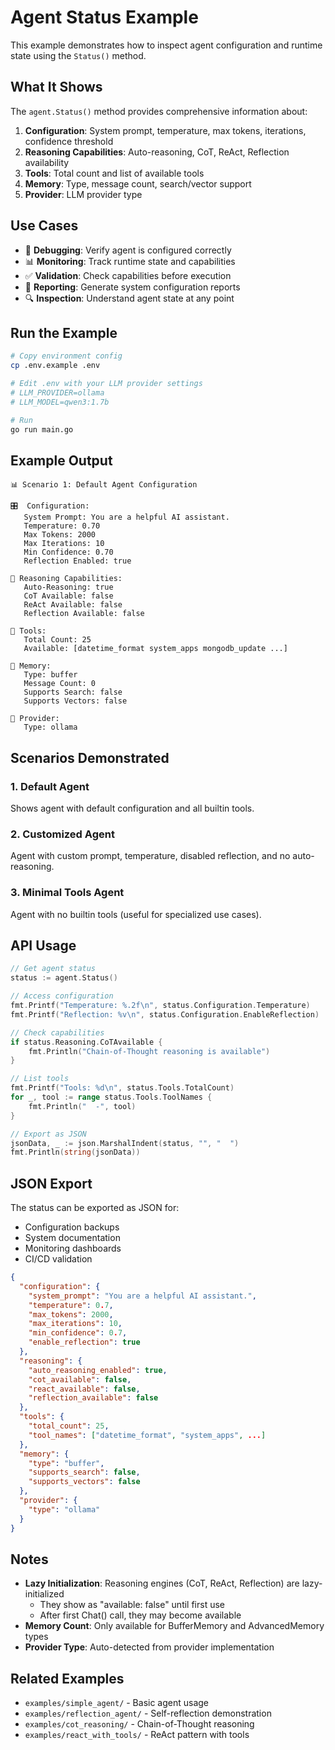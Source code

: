 # Agent Status Example

This example demonstrates how to inspect agent configuration and runtime state using the `Status()` method.

## What It Shows

The `agent.Status()` method provides comprehensive information about:

1. **Configuration**: System prompt, temperature, max tokens, iterations, confidence threshold
2. **Reasoning Capabilities**: Auto-reasoning, CoT, ReAct, Reflection availability
3. **Tools**: Total count and list of available tools
4. **Memory**: Type, message count, search/vector support
5. **Provider**: LLM provider type

## Use Cases

- 🐛 **Debugging**: Verify agent is configured correctly
- 📊 **Monitoring**: Track runtime state and capabilities
- ✅ **Validation**: Check capabilities before execution
- 📝 **Reporting**: Generate system configuration reports
- 🔍 **Inspection**: Understand agent state at any point

## Run the Example

```bash
# Copy environment config
cp .env.example .env

# Edit .env with your LLM provider settings
# LLM_PROVIDER=ollama
# LLM_MODEL=qwen3:1.7b

# Run
go run main.go
```

## Example Output

```
📊 Scenario 1: Default Agent Configuration

🎛️  Configuration:
   System Prompt: You are a helpful AI assistant.
   Temperature: 0.70
   Max Tokens: 2000
   Max Iterations: 10
   Min Confidence: 0.70
   Reflection Enabled: true

🧠 Reasoning Capabilities:
   Auto-Reasoning: true
   CoT Available: false
   ReAct Available: false
   Reflection Available: false

🔧 Tools:
   Total Count: 25
   Available: [datetime_format system_apps mongodb_update ...]

💾 Memory:
   Type: buffer
   Message Count: 0
   Supports Search: false
   Supports Vectors: false

🤖 Provider:
   Type: ollama
```

## Scenarios Demonstrated

### 1. Default Agent
Shows agent with default configuration and all builtin tools.

### 2. Customized Agent
Agent with custom prompt, temperature, disabled reflection, and no auto-reasoning.

### 3. Minimal Tools Agent
Agent with no builtin tools (useful for specialized use cases).

## API Usage

```go
// Get agent status
status := agent.Status()

// Access configuration
fmt.Printf("Temperature: %.2f\n", status.Configuration.Temperature)
fmt.Printf("Reflection: %v\n", status.Configuration.EnableReflection)

// Check capabilities
if status.Reasoning.CoTAvailable {
    fmt.Println("Chain-of-Thought reasoning is available")
}

// List tools
fmt.Printf("Tools: %d\n", status.Tools.TotalCount)
for _, tool := range status.Tools.ToolNames {
    fmt.Println("  -", tool)
}

// Export as JSON
jsonData, _ := json.MarshalIndent(status, "", "  ")
fmt.Println(string(jsonData))
```

## JSON Export

The status can be exported as JSON for:
- Configuration backups
- System documentation
- Monitoring dashboards
- CI/CD validation

```json
{
  "configuration": {
    "system_prompt": "You are a helpful AI assistant.",
    "temperature": 0.7,
    "max_tokens": 2000,
    "max_iterations": 10,
    "min_confidence": 0.7,
    "enable_reflection": true
  },
  "reasoning": {
    "auto_reasoning_enabled": true,
    "cot_available": false,
    "react_available": false,
    "reflection_available": false
  },
  "tools": {
    "total_count": 25,
    "tool_names": ["datetime_format", "system_apps", ...]
  },
  "memory": {
    "type": "buffer",
    "supports_search": false,
    "supports_vectors": false
  },
  "provider": {
    "type": "ollama"
  }
}
```

## Notes

- **Lazy Initialization**: Reasoning engines (CoT, ReAct, Reflection) are lazy-initialized
  - They show as "available: false" until first use
  - After first Chat() call, they may become available
- **Memory Count**: Only available for BufferMemory and AdvancedMemory types
- **Provider Type**: Auto-detected from provider implementation

## Related Examples

- `examples/simple_agent/` - Basic agent usage
- `examples/reflection_agent/` - Self-reflection demonstration
- `examples/cot_reasoning/` - Chain-of-Thought reasoning
- `examples/react_with_tools/` - ReAct pattern with tools
